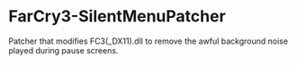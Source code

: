 # FarCry3-SilentMenuPatcher
Patcher that modifies FC3(_DX11).dll to remove the awful background noise played during pause screens.
